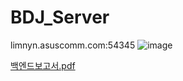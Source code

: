 # BDJ_Server
limnyn.asuscomm.com:54345
![image](https://github.com/limnyn/BDJ_Server/assets/99390399/36a61da3-bea5-44a8-aef3-2325dc60dd21)

[백엔드보고서.pdf](https://github.com/limnyn/BDJ_Server/files/13910220/default.pdf)
